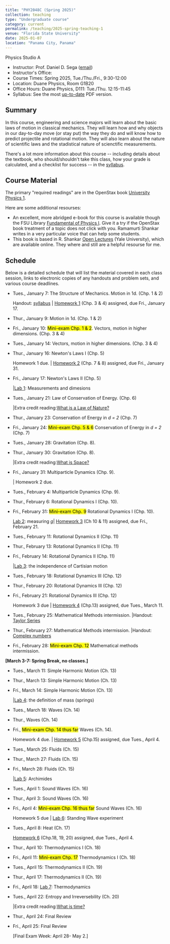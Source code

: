 ```yaml
---
title: "PHY2048C (Spring 2025)"
collection: teaching
type: "Undergraduate course"
category: current
permalink: /teaching/2025-spring-teaching-1
venue: "Florida State University"
date: 2025-01-07
location: "Panama City, Panama"
---
```

Physics Studio A

* Instructor:	Prof. Daniel D. Sega ([email](dsega@fsu.edu))
* Instructor's Office:  	
* Course Times: Spring 2025, Tue./Thu./Fri., 9:30-12:00
* Location:	Duane Physics, Room G1B20
* Office Hours:	Duane Physics, D111: Tue./Thu. 12:15-11:45
* Syllabus:	See the most [up-to-date](astrosega.github.io/files/2048C.pdf) PDF version.

Summary
-----------
In this course, engineering and science majors will learn about the basic laws of motion in classical mechanics. They will learn how and why objects in our day-to-day move (or stay put) the way they do and will know how to predict projectile and rotational motion. They will also learn about the nature of scientific laws and the stadistical nature of scienctific measurements.

There's a lot more information about this course -- including details about the textbook, who should/shouldn't take this class, how your grade is calculated, and a checklist for success -- in the [syllabus](astrosega.github.io/files/2048C.pdf).

Course Material
--------------
The primary "required readings" are in the OpenStax book [University Physics 1](https://openstax.org/details/books/university-physics-volume-1). 

Here are some additional resourses:

* An excellent, more abridged e-book for this course is available though the FSU Library [Fundamental of Physics I](https://fsu-flvc.primo.exlibrisgroup.com/discovery/openurl?institution=01FALSC_FSU&vid=01FALSC_FSU:Home&isbn=9780300243772&genre=book&eisbn=9780300249583&title=Fundamentals%20of%20Physics%20I&sid=jstor:jstor). Give it a try if the OpenStax book treatment of a topic does not click with you. Ramamurti Shankar writes in a very particular voice that can help some students.
* This book is based in R. Shankar [Open Lectures](https://oyc.yale.edu/physics/phys-200) (Yale University), which are available online. They where and still are a helpful resourse for me.

Schedule
-------------

Below is a detailed schedule that will list the material covered in each class session, links to electronic copies of any handouts and problem sets, and various course deadlines.

* Tues., January 7: The Structure of Mechanics. Motion in 1d. (Chp. 1 & 2)

  Handout: [syllabus](astrosega.github.io/files/2048C.pdf) | [Homework 1](astrosega.github.io/files/2048Chw1.pdf) (Chp. 3 & 4) assigned, due Fri., January 17.
* Thur., January 9: Motion in 1d. (Chp. 1 & 2)
* Fri., January 10: <mark>Mini-exam Chp. 1 & 2</mark>. Vectors, motion in higher dimensions. (Chp. 3 & 4)
* Tues., January 14: Vectors, motion in higher dimensions. (Chp. 3 & 4)
* Thur., January 16: Newton's Laws I (Chp. 5)

  Homework 1 due. | [Homework 2](astrosega.github.io/files/2048Chw2.pdf) (Chp. 7 & 8) assigned, due Fri., January 31.
* Fri., January 17: Newton's Laws II (Chp. 5)

  |[Lab 1](astrosega.github.io/files/2048Clab1.pdf): Measurements and dimesions
* Tues., January 21: Law of Conservation of Energy. (Chp. 6)
  
  |Extra credit reading:[What is a Law of Nature?](https://1000wordphilosophy.com/2014/02/17/laws-of-nature/)
* Thur., January 23: Conservation of Energy in *d = 2* (Chp. 7)
* Fri., January 24: <mark>Mini-exam Chp. 5 & 6</mark> Conservation of Energy in *d = 2* (Chp. 7)
* Tues., January 28: Gravitation (Chp. 8).
* Thur., January 30: Gravitation (Chp. 8).
  
  |Extra credit reading:[What is Space?](https://1000wordphilosophy.com/2022/08/03/what-is-space/)
* Fri., January 31: Multiparticle Dynamics (Chp. 9).

  | Homework 2 due.
* Tues., February 4: Multiparticle Dynamics (Chp. 9).
* Thur., February 6: Rotational Dynamics I (Chp. 10).
* Fri., February 31: <mark>Mini-exam Chp. 9</mark> Rotational Dynamics I (Chp. 10).

  [Lab 2](astrosega.github.io/files/2048Clab2.pdf): measuring *g*| [Homework 3](astrosega.github.io/files/2048Chw3.pdf) (Ch 10 & 11) assigned, due Fri., February 21.
* Tues., February 11: Rotational Dynamics II (Chp. 11)
* Thur., February 13: Rotational Dynamics II (Chp. 11)
* Fri., February 14: Rotational Dynamics II (Chp. 11)

  |[Lab 3](astrosega.github.io/files/2048Clab3.pdf): the independence of Cartisian motion
* Tues., February 18: Rotational Dynamics III (Chp. 12)
* Thur., February 20: Rotational Dynamics III (Chp. 12)
* Fri., February 21: Rotational Dynamics III (Chp. 12)

  Homework 3 due | [Homework 4](astrosega.github.io/files/2048Chw4.pdf) (Chp.13) assigned, due Tues., March 11.
* Tues., February 25: Mathematical Methods intermission.
  |Handout: [Taylor Series](astrosega.github.io/files/2048Cmath1.pdf)
* Thur., February 27: Mathematical Methods intermission.
  |Handout: [Complex numbers](astrosega.github.io/files/2048Cmath2.pdf)
* Fri., February 28: <mark>Mini-exam Chp. 12</mark> Mathematical methods intermission.

**[March 3-7: Spring Break, no classes.]**
  
* Tues., March 11: Simple Harmonic Motion (Ch. 13) 
* Thur., March 13: Simple Harmonic Motion (Ch. 13)
* Fri., March 14: Simple Harmonic Motion (Ch. 13)

  |[Lab 4](astrosega.github.io/files/2048Clab4.pdf): the definition of mass (springs)
* Tues., March 18: Waves (Ch. 14)
* Thur., Waves (Ch. 14)
* Fri., <mark>Mini-exam Chp. 14 thus far</mark> Waves (Ch. 14).

  Homework 4 due. | [Homework 5](astrosega.github.io/files/2048Chw4.pdf) (Chp.15) assigned, due Tues., April 4.
* Tues., March 25: Fluids (Ch. 15)
* Thur., March 27: Fluids (Ch. 15)
* Fri., March 28: Fluids (Ch. 15)
  
   |[Lab 5](astrosega.github.io/files/2048Clab5.pdf): Archimides
* Tues., April 1: Sound Waves (Ch. 16)
* Thur., April 3: Sound Waves (Ch. 16)
* Fri., April 4: <mark>Mini-exam Chp. 16 thus far</mark> Sound Waves (Ch. 16)

  Homework 5 due | [Lab 6](astrosega.github.io/files/2048Clab6.pdf): Standing Wave experiment
* Tues., April 8: Heat (Ch. 17)
  
  [Homework 6](astrosega.github.io/files/2048Chw4.pdf) (Chp.18, 19, 20) assigned, due Tues., April 4.
* Thur., April 10: Thermodynamics I (Ch. 18)
* Fri., April 11: <mark>Mini-exam Chp. 17</mark> Thermodynamics I (Ch. 18)
* Tues., April 15: Thermodynamics II (Ch. 19)
* Thur., April 17: Thermodynamics II (Ch. 19)
* Fri., April 18:  [Lab 7](astrosega.github.io/files/2048Clab7.pdf): Thermodynamics
* Tues., April 22: Entropy and Irreversebility (Ch. 20)

  |Extra credit reading:[What is time?](https://1000wordphilosophy.com/2023/07/17/times-arrow/)
* Thur., April 24:  Final Review
* Fri., April 25: Final Review

  [Final Exam Week: April 28- May 2.]
